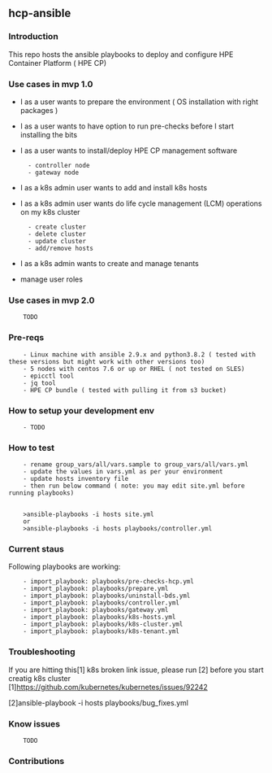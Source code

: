 ## hcp-ansible

### Introduction
This repo hosts the ansible playbooks to deploy and configure HPE Container Platform ( HPE CP)

### Use cases in mvp 1.0
  - I as a user wants to prepare the environment ( OS installation with right packages )
  - I as a user wants to have option to run pre-checks before I start installing the bits
  - I as a user wants to install/deploy HPE CP management software

          - controller node
          - gateway node
  - I as a k8s admin user wants to add and install k8s hosts
  - I as a k8s admin user wants do life cycle management (LCM) operations on my k8s cluster
  
          - create cluster
          - delete cluster
          - update cluster
          - add/remove hosts
  - I as a k8s admin wants to create and manage tenants
  - manage user roles
  
### Use cases in mvp 2.0
        TODO

### Pre-reqs
        - Linux machine with ansible 2.9.x and python3.8.2 ( tested with these versions but might work with other versions too)
        - 5 nodes with centos 7.6 or up or RHEL ( not tested on SLES)
        - epicctl tool
        - jq tool
        - HPE CP bundle ( tested with pulling it from s3 bucket)

### How to setup your development env
        - TODO
### How to test
        - rename group_vars/all/vars.sample to group_vars/all/vars.yml
        - update the values in vars.yml as per your environment
        - update hosts inventory file
        - then run below command ( note: you may edit site.yml before running playbooks)

        
        >ansible-playbooks -i hosts site.yml
        or
        >ansible-playbooks -i hosts playbooks/controller.yml
        
### Current staus

Following playbooks are working:

        - import_playbook: playbooks/pre-checks-hcp.yml
        - import_playbook: playbooks/prepare.yml
        - import_playbook: playbooks/uninstall-bds.yml
        - import_playbook: playbooks/controller.yml
        - import_playbook: playbooks/gateway.yml
        - import_playbook: playbooks/k8s-hosts.yml
        - import_playbook: playbooks/k8s-cluster.yml
        - import_playbook: playbooks/k8s-tenant.yml

### Troubleshooting

If you are hitting this[1] k8s broken link issue, please run [2] before you start creatig  k8s cluster
[1]https://github.com/kubernetes/kubernetes/issues/92242

[2]ansible-playbook -i hosts playbooks/bug_fixes.yml

### Know issues
        TODO

### Contributions



